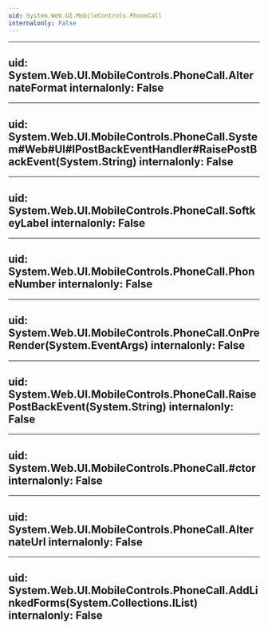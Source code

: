```yaml
---
uid: System.Web.UI.MobileControls.PhoneCall
internalonly: False
---
```


---
uid: System.Web.UI.MobileControls.PhoneCall.AlternateFormat
internalonly: False
---

---
uid: System.Web.UI.MobileControls.PhoneCall.System#Web#UI#IPostBackEventHandler#RaisePostBackEvent(System.String)
internalonly: False
---

---
uid: System.Web.UI.MobileControls.PhoneCall.SoftkeyLabel
internalonly: False
---

---
uid: System.Web.UI.MobileControls.PhoneCall.PhoneNumber
internalonly: False
---

---
uid: System.Web.UI.MobileControls.PhoneCall.OnPreRender(System.EventArgs)
internalonly: False
---

---
uid: System.Web.UI.MobileControls.PhoneCall.RaisePostBackEvent(System.String)
internalonly: False
---

---
uid: System.Web.UI.MobileControls.PhoneCall.#ctor
internalonly: False
---

---
uid: System.Web.UI.MobileControls.PhoneCall.AlternateUrl
internalonly: False
---

---
uid: System.Web.UI.MobileControls.PhoneCall.AddLinkedForms(System.Collections.IList)
internalonly: False
---
